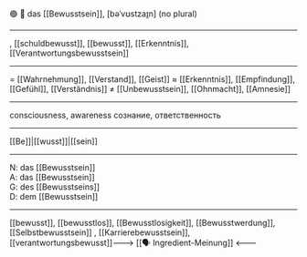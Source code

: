 🟢 🧠 das [[Bewusstsein]], [bəˈvʊstzaɪ̯n]
(no plural)

---
, [[schuldbewusst]], [[bewusst]], [[Erkenntnis]], [[Verantwortungsbewusstsein]]

---
= [[Wahrnehmung]], [[Verstand]], [[Geist]]
≈ [[Erkenntnis]], [[Empfindung]], [[Gefühl]], [[Verständnis]]
≠ [[Unbewusstsein]], [[Ohnmacht]], [[Amnesie]]

---
consciousness, awareness
сознание, ответственность

---
[[Be]]|[[wusst]]|[[sein]]

---
N: das [[Bewusstsein]]  
A: das [[Bewusstsein]]  
G: des [[Bewusstseins]]  
D: dem [[Bewusstsein]]

---
[[bewusst]], [[bewusstlos]], [[Bewusstlosigkeit]], [[Bewusstwerdung]], [[Selbstbewusstsein]]
, [[Karrierebewusstsein]], [[verantwortungsbewusst]]---> [[🗣️ Ingredient-Meinung]] <---